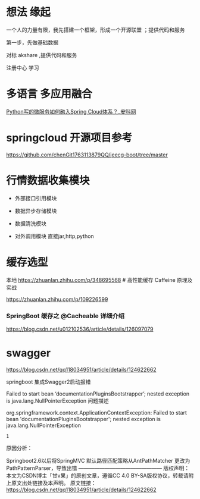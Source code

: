 # 想法 缘起

一个人的力量有限，我先搭建一个框架，形成一个开源联盟 ；提供代码和服务

第一步，先做基础数据 

对标 akshare ,提供代码和服务 

注册中心 学习 

# 多语言 多应用融合

[Python写的微服务如何融入Spring Cloud体系？_安科网](https://www.ancii.com/ah9zgm4dg/)

# springcloud 开源项目参考

https://github.com/chenGit1763113879QQ/jeecg-boot/tree/master

# 行情数据收集模块

- 外部接口引用模块

- 数据异步存储模块

- 数据清洗模块 

- 对外调用模块 直接jar,http,python 

# 缓存选型

本地 https://zhuanlan.zhihu.com/p/348695568 # 高性能缓存 Caffeine 原理及实战

https://zhuanlan.zhihu.com/p/109226599

### SpringBoot 缓存之 @Cacheable 详细介绍

https://blog.csdn.net/u012102536/article/details/126097079

# swagger

https://blog.csdn.net/qq118034951/article/details/124622662

springboot 集成Swagger2启动报错

Failed to start bean ‘documentationPluginsBootstrapper’; nested exception is java.lang.NullPointerException
问题描述

org.springframework.context.ApplicationContextException: Failed to start bean 'documentationPluginsBootstrapper'; nested exception is java.lang.NullPointerException

    1

原因分析：

Springboot2.6以后将SpringMVC 默认路径匹配策略从AntPathMatcher 更改为PathPatternParser，导致出错
————————————————
版权声明：本文为CSDN博主「甘v果」的原创文章，遵循CC 4.0 BY-SA版权协议，转载请附上原文出处链接及本声明。
原文链接：https://blog.csdn.net/qq118034951/article/details/124622662
